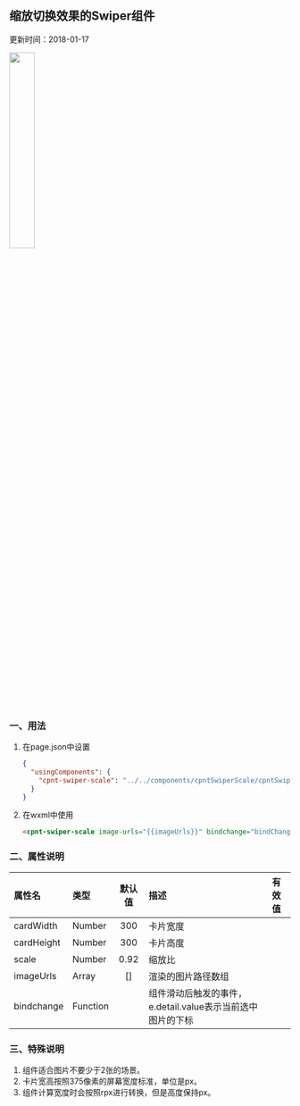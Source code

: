 ## 缩放切换效果的Swiper组件
更新时间：2018-01-17

<img src="http://oyd1mgz9y.bkt.clouddn.com/wxapp-components-swiper-scale.webp" width="30%">

### 一、用法
1. 在page.json中设置
    ```json
    {
      "usingComponents": {
        "cpnt-swiper-scale": "../../components/cpntSwiperScale/cpntSwiperScale"
      }
    }
    ```

2. 在wxml中使用
    ```html
    <cpnt-swiper-scale image-urls="{{imageUrls}}" bindchange="bindChange"/>
    ```

### 二、属性说明
| 属性名       | 类型     | 默认值  | 描述                                                  |有效值      |
|:----------- |:-------- |:------:|:----------------------------------------------------- |:--------- |
| cardWidth   | Number   | 300    | 卡片宽度                                               |           |
| cardHeight  | Number   | 300    | 卡片高度                                               |           |
| scale       | Number   | 0.92   | 缩放比                                                 |           |
| imageUrls   | Array    | []     | 渲染的图片路径数组                                      |           |
| bindchange  | Function |        | 组件滑动后触发的事件，e.detail.value表示当前选中图片的下标 |          |

### 三、特殊说明
1. 组件适合图片不要少于2张的场景。
2. 卡片宽高按照375像素的屏幕宽度标准，单位是px。
3. 组件计算宽度时会按照rpx进行转换，但是高度保持px。